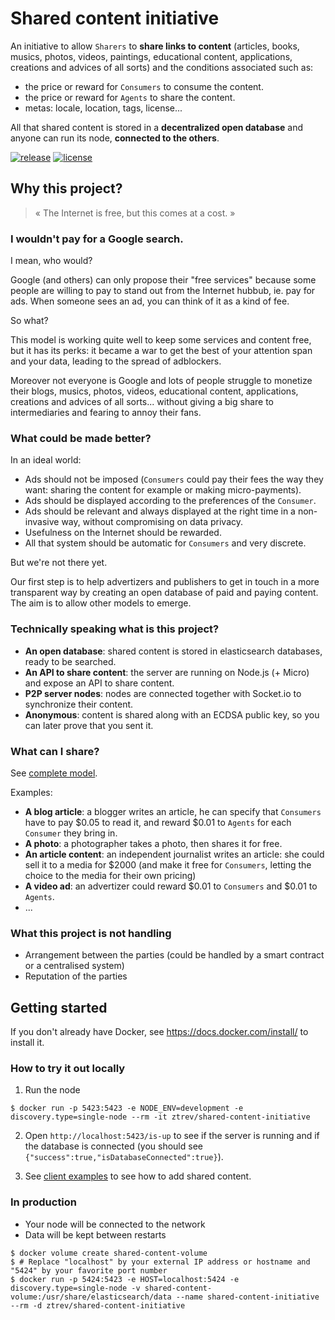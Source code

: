 # Shared content initiative

An initiative to allow `Sharers` to **share links to content** (articles, books, musics, photos, videos, paintings, educational content, applications, creations and advices of all sorts) and the conditions associated such as:

- the price or reward for `Consumers` to consume the content.
- the price or reward for `Agents` to share the content.
- metas: locale, location, tags, license...

All that shared content is stored in a **decentralized open database** and anyone can run its node, **connected to the others**.

<a href="https://github.com/ztrev/shared-content-initiative"><img alt="release" src="https://img.shields.io/github/release/ztrev/shared-content-initiative.svg?style=flat" /></a>
<a href="https://github.com/ztrev/shared-content-initiative/blob/master/LICENSE"><img alt="license" src="https://img.shields.io/badge/license-MIT_License-blue.svg?style=flat" /></a>

## Why this project?

> « The Internet is free, but this comes at a cost. »

### I wouldn't pay for a Google search.

I mean, who would?

Google (and others) can only propose their "free services" because some people are willing to pay to stand out from the Internet hubbub, ie. pay for ads. When someone sees an ad, you can think of it as a kind of fee.

So what?

This model is working quite well to keep some services and content free, but it has its perks: it became a war to get the best of your attention span and your data, leading to the spread of adblockers.

Moreover not everyone is Google and lots of people struggle to monetize their blogs, musics, photos, videos, educational content, applications, creations and advices of all sorts... without giving a big share to intermediaries and fearing to annoy their fans.

### What could be made better?

In an ideal world:

- Ads should not be imposed (`Consumers` could pay their fees the way they want: sharing the content for example or making micro-payments).
- Ads should be displayed according to the preferences of the `Consumer`.
- Ads should be relevant and always displayed at the right time in a non-invasive way, without compromising on data privacy.
- Usefulness on the Internet should be rewarded.
- All that system should be automatic for `Consumers` and very discrete.

But we're not there yet.

Our first step is to help advertizers and publishers to get in touch in a more transparent way by creating an open database of paid and paying content. The aim is to allow other models to emerge.

### Technically speaking what is this project?

- **An open database**: shared content is stored in elasticsearch databases, ready to be searched.
- **An API to share content**: the server are running on Node.js (+ Micro) and expose an API to share content.
- **P2P server nodes**: nodes are connected together with Socket.io to synchronize their content.
- **Anonymous**: content is shared along with an ECDSA public key, so you can later prove that you sent it.

### What can I share?

See [complete model](https://github.com/ztrev/shared-content-initiative/blob/master/src/model/shared.js).

Examples:

- **A blog article**: a blogger writes an article, he can specify that `Consumers` have to pay $0.05 to read it, and reward $0.01 to `Agents` for each `Consumer` they bring in.
- **A photo**: a photographer takes a photo, then shares it for free.
- **An article content**: an independent journalist writes an article: she could sell it to a media for $2000 (and make it free for `Consumers`, letting the choice to the media for their own pricing)
- **A video ad**: an advertizer could reward $0.01 to `Consumers` and $0.01 to `Agents`.
- ...

### What this project is not handling

- Arrangement between the parties (could be handled by a smart contract or a centralised system)
- Reputation of the parties

## Getting started

If you don't already have Docker, see https://docs.docker.com/install/ to install it.

### How to try it out locally

1.  Run the node

```shell
$ docker run -p 5423:5423 -e NODE_ENV=development -e discovery.type=single-node --rm -it ztrev/shared-content-initiative
```

2.  Open `http://localhost:5423/is-up` to see if the server is running and if the database is connected (you should see `{"success":true,"isDatabaseConnected":true}`).

3.  See [client examples](https://github.com/ztrev/shared-content-initiative/blob/master/examples) to see how to add shared content.

### In production

- Your node will be connected to the network
- Data will be kept between restarts

```shell
$ docker volume create shared-content-volume
$ # Replace "localhost" by your external IP address or hostname and "5424" by your favorite port number
$ docker run -p 5424:5423 -e HOST=localhost:5424 -e discovery.type=single-node -v shared-content-volume:/usr/share/elasticsearch/data --name shared-content-initiative --rm -d ztrev/shared-content-initiative
```
